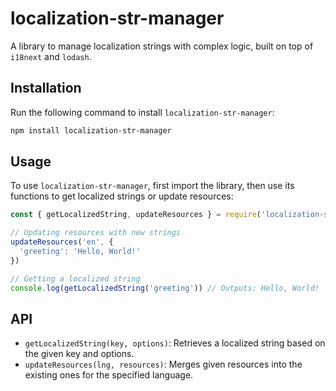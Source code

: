 # localization-str-manager

A library to manage localization strings with complex logic, built on top of `i18next` and `lodash`.

## Installation

Run the following command to install `localization-str-manager`:

```bash
npm install localization-str-manager
```

## Usage

To use `localization-str-manager`, first import the library, then use its functions to get localized strings or update resources:

```javascript
const { getLocalizedString, updateResources } = require('localization-str-manager')

// Updating resources with new strings
updateResources('en', {
  'greeting': 'Hello, World!'
})

// Getting a localized string
console.log(getLocalizedString('greeting')) // Outputs: Hello, World!
```

## API

- `getLocalizedString(key, options)`: Retrieves a localized string based on the given key and options.
- `updateResources(lng, resources)`: Merges given resources into the existing ones for the specified language.
